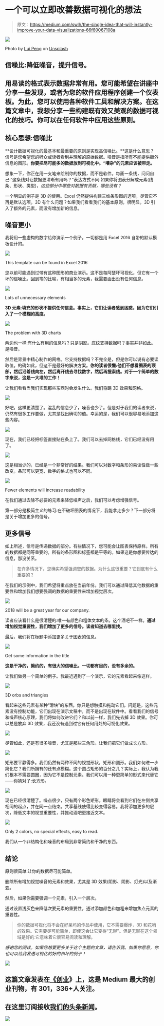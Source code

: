 # 一个可以立即改善数据可视化的想法

> 原文：<https://medium.com/swlh/the-single-idea-that-will-instantly-improve-your-data-visualizations-66f60067108a>

![](img/1ad27c6d97921492b1d9412a26ffba31.png)

Photo by [Lui Peng](https://unsplash.com/@luipeng?utm_source=medium&utm_medium=referral) on [Unsplash](https://unsplash.com?utm_source=medium&utm_medium=referral)

## 信噪比:降低噪音，提升信号。

## 用易读的格式表示数据非常有用。您可能希望在讲座中分享一些发现，或者为您的软件应用程序创建一个仪表板。为此，您可以使用各种软件工具和解决方案。在这篇文章中，我想分享一些构建既有效又美观的数据可视化的技巧。你可以在任何软件中应用这些原则。

## 核心思想:信噪比

**设计数据可视化的最基本和最重要的原则是实现高信噪比。**这是什么意思？信号是您希望您的听众或读者看到并理解的原始数据。噪音是指所有不能提供额外信息的图形。**你要把尽可能多的数据放到可视化中。“嘈杂”的元素应该被带走。**

想象一下，你正在用一支笔来绘制你的数据，而不是软件。每画一条线，问问自己:“这条线对让数据更清晰有用吗？”表达方式不同:如果你将图表分解成元素(线条、形状、类型)，*这些部分中哪些对数据有贡献，哪些没有？*

一个明显的例子是 3D 的使用。Excel 仍然提供构建三维条形图的选项，尽管它不再是默认选项。3D 有什么问题？如果我们看看我们的基本原则，很明显，3D 引入了额外的元素，而没有增加新的信息。

## 噪音更小

我将用一些虚构的数字给你演示一个例子。一切都是用 Excel 2016 自带的默认模板设计的。

![](img/341c3c7e6bae790e2cab4f501e076c61.png)

This template can be found in Excel 2016

您以前可能遇到过带有这种图形的商业演示。这不是每阿瑟坏可视化，但它有一个坏的信噪比。回到笔的比喻，有相当多的元素，我需要画出没有任何信息。

![](img/57762f9d6757035b6085bf9f2cd115dd.png)

Lots of unnecessary elements

**3D 元素:填充的形状不提供任何信息。事实上，它们让读者感到困惑，因为它们引入了一个模糊的高度。**

![](img/cdaa954172d5836aa887b37b29293f94.png)

The problem with 3D charts

两边也一样:有什么有用的信息吗？只是阴影。底纹支持数据吗？事实并非如此。是噪音。

然后是背景中精心制作的网格。它支持数据吗？不完全是，但是你可以说有必要读取值。的确如此，但这不是最好的解决方案。**你的读者很懒:他们不想看图表的顶部，然后沿着线向左，然后离开线去寻找数字，然后再搜索线。对于一个简单的数字来说，这是一大堆的工作！**

让我们看看当我们实现那些东西时会发生什么。我们将踢 3D 效果和网格。

![](img/5c27c3d848e27f55d530b22fb2534d6d.png)

好吧，这样更清楚了。混乱的信息少了，噪音也少了。但是对于我们的读者来说，仍然有很多工作要做，尤其是找出确切的值。幸运的是，我们可以很容易地添加这些内容。

![](img/620d1d2fa0cb6c0178fea0f5e9b25755.png)

现在，我们已经把标签直接贴在条上了。我们可以去掉网格线，它们已经没有用了。

![](img/188e08e14b18b3800b34976f885a0508.png)

这是相当少的，已经是一个非常好的结果。我们可以对数字和条形的易读性做一些改变。条形可以更宽，数字的格式也可以不同。

![](img/39603e18930bbca8bc581467c2e66fde.png)

Fewer elements will increase readability

在我们通过去除不必要的元素来降低噪声之后，我们可以考虑增强信号。

第一部分是极简主义的练习:在不破坏图表的情况下，我能拿走多少？下一部分将是关于增加更多的信号。

## 更多信号

如上所述，信号是传递数据的部分。有些情况下，您可能会让图表保持原样。所有的数据都是同等重要的，所有的条形图和标签都是平等的。如果这是你想要传达的信息，那没关系。

> 在许多情况下，您确实希望强调您的数据。为什么这很重要？它到底有什么重要的？

在我们的示例中，我们希望将重点放在当前年份。我们可以通过降低其他数据的重要性和增加我们想要强调的数据的重要性来增加视觉层次。

![](img/94167f3a595c71dfd7917c6cf3547ad0.png)

2018 will be a great year for our company.

读者应该看什么是很清楚的:唯一有颜色和粗体文本的条。这个酒吧不一样。**通过增加视觉重要性，我们增加了更多的信号。读者知道去哪里找。**

最后，我们将在标题中添加更多关于图表的信息。

![](img/bd17c6961c99ebff21ed7ff0b689d45d.png)

Get some information in the title

**这是干净的，简约的，有很大的信噪比。一切都有目的，没有多余的。**

让我们做另一个简单的例子。我最近遇到了一个演示，它的元素看起来像这样。

![](img/b39f8e749ad983c5e9fe9a631ba2f054.png)

3D orbs and triangles

看起来这些元素有某种“滑块”的东西，你只是想触摸和拖动它们。问题是，这些元素没有控制功能，它们出现在演示文稿中，而不是出现在软件中。看看我们的信号和噪声核心原理，我们将如何改进它们？和以前一样，我们先去掉 3D 效果。你可以总是放弃 3D 效果，我还没有遇到过它有任何用处的可视化效果。

![](img/da89ffcabfc78bbf3ca041e4d283d475.png)

尽管如此，还是有很多噪音，尤其是那些三角形。让我们把它们做成长方形。

![](img/2ebe32eb1c4257ca80c59113e13f70af.png)

矩形要平静得多。我们仍然有两种不同的视觉形状，矩形和圆形。我们如何进一步简化它？我们所拥有的还有点模糊。这个圆占矩形的百分之几？实际上，我认为我们根本不需要圆圈，因为它不是控制元素。我们可以用一种更简单的形式来代替它——你猜对了:长方形。

![](img/736da6c602738e8171dfb014095067b7.png)

现在已经很清楚了。噪点很少，只有两个彩色矩形。眼睛将会看到它们在左侧共享相同的起点，并在同一点结束。共享基线使得比较变得容易。我将添加更多的层次，降低文本的视觉重要性，并推动酒吧更接近文本。

![](img/339ff570178bd68f1596abaab381dc9a.png)

Only 2 colors, no special effects, easy to read.

我们从一个非结构化和噪音的布局到非常简约和干净的东西。

## 结论

原则很简单:让你的数据尽可能简单。

删除所有增加视觉噪音的元素和效果，尤其是 3D 效果(阴影、阴影、灯光)以及渐变。

然后，如果你需要强调一个元素，引入一个层次。

通过设置浅灰色来降低次要元素的重要性。通过添加颜色和加粗来增加焦点元素的重要性。

> 你的数据可视化将不会在好莱坞的作品中使用，它不需要爆炸，3D 和花哨的效果。它需要尽可能简单，即使这会让它变得“无聊”。但是无聊在这个领域是好的:它意味着它很容易阅读和理解。

*感谢您的阅读，如果您想要更多关于这个主题的文章，请告诉我。如果你愿意，你也可以给我发送可视化的好的和坏的例子！*

![](img/731acf26f5d44fdc58d99a6388fe935d.png)

## 这篇文章发表在[《创业](https://medium.com/swlh)》上，这是 Medium 最大的创业刊物，有 301，336+人关注。

## 在这里订阅接收[我们的头条新闻](http://growthsupply.com/the-startup-newsletter/)。

![](img/731acf26f5d44fdc58d99a6388fe935d.png)